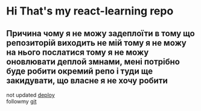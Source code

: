 # Hi That's my react-learning repo
## Причина чому я не можу задеплоїти в тому що репозиторій виходить не мій тому я не можу на нього послатися тому я не можу оновлювати деплой змнами, мені потрібно буде робити окремий репо і туди ще закидувати, що власне я не хочу робити
not updated [deploy](https://for-deploy-mu.vercel.app/)  
followmy [git](https://github.com/jadatix)
